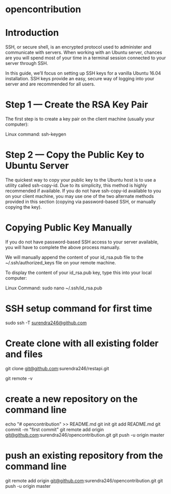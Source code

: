 # opencontribution

# Introduction

SSH, or secure shell, is an encrypted protocol used to administer and communicate with servers. When working with an Ubuntu server, chances are you will spend most of your time in a terminal session connected to your server through SSH.

In this guide, we’ll focus on setting up SSH keys for a vanilla Ubuntu 16.04 installation. SSH keys provide an easy, secure way of logging into your server and are recommended for all users.

# Step 1 — Create the RSA Key Pair

The first step is to create a key pair on the client machine (usually your computer):

Linux command: ssh-keygen

# Step 2 — Copy the Public Key to Ubuntu Server

The quickest way to copy your public key to the Ubuntu host is to use a utility called ssh-copy-id. Due to its simplicity, this method is highly recommended if available. If you do not have ssh-copy-id available to you on your client machine, you may use one of the two alternate methods provided in this section (copying via password-based SSH, or manually copying the key).

# Copying Public Key Manually

If you do not have password-based SSH access to your server available, you will have to complete the above process manually.

We will manually append the content of your id_rsa.pub file to the ~/.ssh/authorized_keys file on your remote machine.

To display the content of your id_rsa.pub key, type this into your local computer:

Linux Command: sudo nano ~/.ssh/id_rsa.pub

# SSH setup command for first time
sudo ssh -T surendra246@github.com

# Create clone with all existing folder and files
git clone git@github.com:surendra246/restapi.git

git remote -v


# create a new repository on the command line

echo "# opencontribution" >> README.md
git init
git add README.md
git commit -m "first commit"
git remote add origin git@github.com:surendra246/opencontribution.git
git push -u origin master
                

# push an existing repository from the command line

git remote add origin git@github.com:surendra246/opencontribution.git
git push -u origin master
